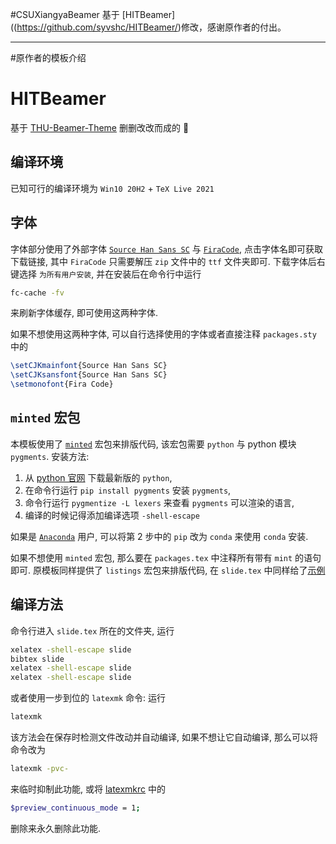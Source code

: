 #CSUXiangyaBeamer
基于 [HITBeamer]((https://github.com/syvshc/HITBeamer/)修改，感谢原作者的付出。

---
#原作者的模板介绍
# HITBeamer
基于 [THU-Beamer-Theme](https://github.com/Trinkle23897/THU-Beamer-Theme) 删删改改而成的 :bug:

## 编译环境
已知可行的编译环境为 `Win10 20H2` + `TeX Live 2021`

## 字体
字体部分使用了外部字体 [`Source Han Sans SC`](https://github.com/adobe-fonts/source-han-sans/tree/release/OTF/SimplifiedChinese) 与 [`FiraCode`](https://github.com/tonsky/FiraCode/releases), 点击字体名即可获取下载链接, 其中 `FiraCode` 只需要解压 `zip` 文件中的 `ttf` 文件夹即可. 下载字体后右键选择 `为所有用户安装`, 并在安装后在命令行中运行
```bash
fc-cache -fv
```
来刷新字体缓存, 即可使用这两种字体. 

如果不想使用这两种字体, 可以自行选择使用的字体或者直接注释 `packages.sty` 中的
```latex
\setCJKmainfont{Source Han Sans SC}
\setCJKsansfont{Source Han Sans SC}
\setmonofont{Fira Code}
```

## `minted` 宏包
本模板使用了 [`minted`](https://www.ctan.org/pkg/minted) 宏包来排版代码, 该宏包需要 `python` 与 python 模块 `pygments`. 安装方法:
1. 从 [python 官网](https://www.python.org/) 下载最新版的 `python`,
2. 在命令行运行 `pip install pygments` 安装 `pygments`,
3. 命令行运行 `pygmentize -L lexers` 来查看 `pygments` 可以渲染的语言,
4. 编译的时候记得添加编译选项 `-shell-escape`

如果是 [`Anaconda`](https://www.anaconda.com/) 用户, 可以将第 2 步中的 `pip` 改为 `conda` 来使用 `conda` 安装. 

如果不想使用 `minted` 宏包, 那么要在 `packages.tex` 中注释所有带有 `mint` 的语句即可. 原模板同样提供了 `listings` 宏包来排版代码, 在 `slide.tex` 中同样给了[示例](https://github.com/syvshc/HITBeamer/blob/master/slide.tex#L220)

## 编译方法
命令行进入 `slide.tex` 所在的文件夹, 运行
```bash
xelatex -shell-escape slide
bibtex slide 
xelatex -shell-escape slide
xelatex -shell-escape slide
```
或者使用一步到位的 `latexmk` 命令: 运行
```bash
latexmk
```
该方法会在保存时检测文件改动并自动编译, 如果不想让它自动编译, 那么可以将命令改为
```bash
latexmk -pvc-
```
来临时抑制此功能, 或将 [latexmkrc](https://github.com/syvshc/HITBeamer/blob/master/latexmkrc) 中的 
```bash
$preview_continuous_mode = 1;
``` 
删除来永久删除此功能.